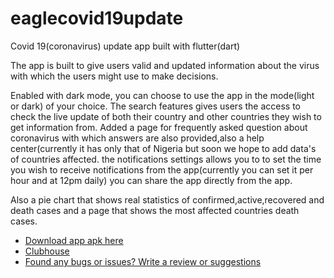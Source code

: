 # eaglecovid19update
Covid 19(coronavirus) update app built with flutter(dart)

The app is built to give users valid and updated information about the virus with which the users might use to make decisions.

Enabled with dark mode, you can choose to use the  app in the mode(light or  dark) of your choice. The search features gives users the access to check the live update of both their country and other countries they wish to get information from. Added a page for frequently asked question about coronavirus with which answers are also provided,also a help center(currently it has only that of Nigeria but soon we hope to add data's of countries affected.
the notifications settings allows you to to set the time you wish to receive notifications from the app(currently you can set it per hour and at 12pm daily) you can share the app directly from the app.

Also a pie chart that shows real statistics of confirmed,active,recovered and death cases and a page that shows the most affected countries death cases.

- [Download app apk here](https://www.jossaysblog.com.ng/2020/05/covid-19coronavirus-update-app.html)
- [Clubhouse](https://app.clubhouse.io/startng/project/17021/eagle-covid-19-update-app)
- [Found any bugs or issues? Write a review or suggestions](https://forms.gle/Mz9An8WFjdLo3BrGA)
